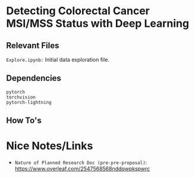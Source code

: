 # Detecting Colorectal Cancer MSI/MSS Status with Deep Learning

## Relevant Files
`Explore.ipynb:` Initial data exploration file.

## Dependencies
```
pytorch
torchvision
pytorch-lightning
```

## How To's

# Nice Notes/Links
- `Nature of Planned Research Doc (pre-pre-proposal)`: https://www.overleaf.com/2547568568nddqwpkspwrc

